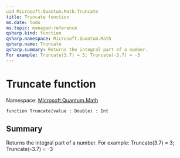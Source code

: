 ```yaml
---
uid Microsoft.Quantum.Math.Truncate
title: Truncate function
ms.date: todo
ms.topic: managed-reference
qsharp.kind: function
qsharp.namespace: Microsoft.Quantum.Math
qsharp.name: Truncate
qsharp.summary: Returns the integral part of a number.
For example: Truncate(3.7) = 3; Truncate(-3.7) = -3
---
```


# Truncate function

Namespace: [Microsoft.Quantum.Math](xref:Microsoft.Quantum.Math)

```qsharp
function Truncate(value : Double) : Int
```

## Summary
Returns the integral part of a number.
For example: Truncate(3.7) = 3; Truncate(-3.7) = -3
